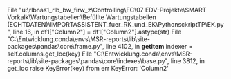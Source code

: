   File "u:\rlbnas1_rlb_bw_firw_z\Controlling\FC\07 EDV-Projekte\SMART Vorkalk\Wartungstabellen\Befüllte Wartungstabellen (ECHTDATEN)\IMPORTASSISTENT_fuer_RK_und_EK\PythonsckriptTP\EK.py", line 16, in <module>
    df1["Column2"] = df1["Column2"].astype(str)
  File "C:\Entwicklung\.conda\envs\MSR-reports\lib\site-packages\pandas\core\frame.py", line 4102, in __getitem__
    indexer = self.columns.get_loc(key)
  File "C:\Entwicklung\.conda\envs\MSR-reports\lib\site-packages\pandas\core\indexes\base.py", line 3812, in get_loc
    raise KeyError(key) from err
KeyError: 'Column2'
